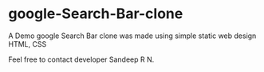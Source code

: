 # google-Search-Bar-clone
A Demo google Search Bar clone was made using simple static web design HTML, CSS

Feel free to contact developer Sandeep R N.
